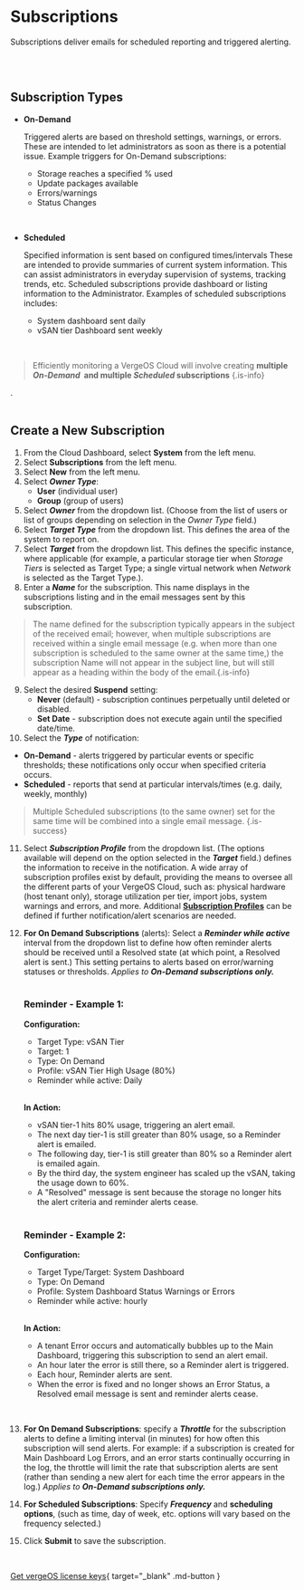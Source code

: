 

# Subscriptions

Subscriptions deliver emails for scheduled reporting and triggered alerting.

<br>
<br>

## Subscription Types

- **On-Demand**

    Triggered alerts are based on threshold settings, warnings, or errors. These are intended to let administrators as soon as there is a potential issue. Example triggers for On-Demand subscriptions:

    -   Storage reaches a specified % used
    -   Update packages available
    -   Errors/warnings
    -   Status Changes

<br>

- **Scheduled**

  Specified information is sent based on configured times/intervals These are intended to provide summaries of current system information. This can assist administrators in everyday supervision of systems, tracking trends, etc. Scheduled subscriptions provide dashboard or listing information to the Administrator.  Examples of scheduled subscriptions includes:
  
     - System dashboard sent daily
     - vSAN tier Dashboard sent weekly
     
<br>

> Efficiently monitoring a VergeOS Cloud will involve creating **multiple ***On-Demand***  and multiple ***Scheduled*** subscriptions** {.is-info}

.<br>
<br>


## Create a New Subscription

1.  From the Cloud Dashboard, select **System** from the left menu.
2.  Select **Subscriptions** from the left menu.
3.  Select **New** from the left menu.
4.  Select ***Owner Type***:
    -   **User** (individual user)
    -   **Group** (group of users)
5.  Select ***Owner*** from the dropdown list. (Choose from the list of users or list of groups depending on selection in the *Owner Type* field.)
6.  Select ***Target Type*** from the dropdown list. This defines the area of the system to report on.
7.  Select ***Target*** from the dropdown list. This defines the specific instance, where applicable (for example, a particular storage tier when *Storage Tiers* is selected as Target Type; a single virtual network when *Network* is selected as the Target Type.).
8.  Enter a ***Name*** for the subscription. This name displays in the subscriptions listing and in the email messages sent by this subscription.
> The name defined for the subscription typically appears in the subject of the received email; however, when multiple subscriptions are received within a single email message (e.g. when more than one subscription is scheduled to the same owner at the same time,) the subscription Name will not appear in the subject line, but will still appear as a heading within the body of the email.{.is-info}

9.  Select the desired **Suspend** setting:
    -   **Never** (default) - subscription continues perpetually until deleted or disabled.
    -   **Set Date** - subscription does not execute again until the specified date/time.
10.  Select the ***Type*** of notification:

   -  **On-Demand** - alerts triggered by particular events or specific thresholds; these notifications only occur when specified criteria occurs.
   -   **Scheduled** - reports that send at particular intervals/times (e.g. daily, weekly, monthly) 
   
> Multiple Scheduled subscriptions (to the same owner) set for the same time will be combined into a single email message. {.is-success}
   
   
11.  Select ***Subscription Profile*** from the dropdown list. (The options available will depend on the option selected in the ***Target*** field.) defines the information to receive in the notification. A wide array of subscription profiles exist by default, providing the means to oversee all the different parts of your VergeOS Cloud, such as: physical hardware (host tenant only), storage utilization per tier, import jobs, system warnings and errors, and more. Additional [**Subscription Profiles**](/product-guide/subscriptionprofiles) can be defined if further notification/alert scenarios are needed.  

12. **For On Demand Subscriptions** (alerts): Select a ***Reminder while active*** interval from the dropdown list to define how often reminder alerts should be received until a Resolved state (at which point, a Resolved alert is sent.) This setting pertains to alerts based on error/warning statuses or thresholds. *Applies to **On-Demand subscriptions only.***  
          <br>
          
       ### Reminder - Example 1:

     **Configuration:**

     -   Target Type: vSAN Tier
     -   Target: 1
     -   Type: On Demand
     -   Profile: vSAN Tier High Usage (80%)
     -   Reminder while active: Daily
    
    <br>
  
     **In Action:**

    - vSAN tier-1 hits 80% usage, triggering an alert email.
    - The next day tier-1 is still greater than 80% usage, so a Reminder alert is emailed.
    - The following day, tier-1 is still greater than 80% so a Reminder alert is emailed again.
    - By the third day, the system engineer has scaled up the vSAN, taking the usage down to 60%.
    - A "Resolved" message is sent because the storage no longer hits the alert criteria and reminder alerts cease.
    
    <br>

    ### Reminder - Example 2:
     
    **Configuration:**
    -   Target Type/Target: System Dashboard
    -   Type: On Demand
    -   Profile: System Dashboard Status Warnings or Errors
    -   Reminder while active: hourly
    
    <br>
    
    **In Action:**

    - A tenant Error occurs and automatically bubbles up to the Main Dashboard, triggering this subscription to send an alert email.
    - An hour later the error is still there, so a Reminder alert is triggered.
    - Each hour, Reminder alerts are sent.
    - When the error is fixed and no longer shows an Error Status, a Resolved email message is sent and reminder alerts cease.


<br>
    

13. **For On Demand Subscriptions**: specify a ***Throttle*** for the subscription alerts to define a limiting interval (in minutes) for how often this subscription will send alerts. For example: if a subscription is created for Main Dashboard Log Errors, and an error starts continually occurring in the log, the throttle will limit the rate that subscription alerts are sent (rather than sending a new alert for each time the error appears in the log.) *Applies to **On-Demand subscriptions only.***


14. **For Scheduled Subscriptions**: 
Specify ***Frequency*** and **scheduling options**, (such as time, day of week, etc. options will vary based on the frequency selected.)

15.  Click **Submit** to save the subscription.














<br>






[Get vergeOS license keys](https://www.verge.io/test-drive){ target="_blank" .md-button }